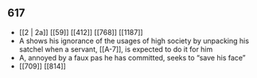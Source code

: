 ## 617
- [[2 | 2a]] [[59]] [[412]] [[768]] [[1187]] 
- A shows his ignorance of the usages of high society by unpacking his satchel when a servant, [[A-7]], is expected to do it for him
- A, annoyed by a faux pas he has committed, seeks to “save his face”
- [[709]] [[814]] 

